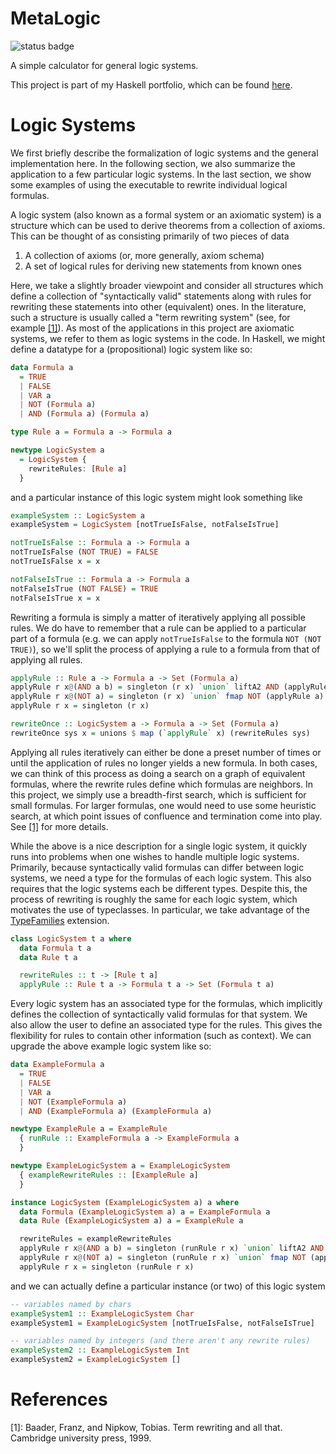 # MetaLogic
![status badge](https://github.com/gelijergensen/MetaLogic/actions/workflows/haskell.yml/badge.svg)

A simple calculator for general logic systems.

This project is part of my Haskell portfolio, which can be found [here](https://github.com/gelijergensen/Haskell-Portfolio).

# Logic Systems

We first briefly describe the formalization of logic systems and the general implementation here.
In the following section, we also summarize the application to a few particular logic systems.
In the last section, we show some examples of using the executable to rewrite individual logical formulas.

A logic system (also known as a formal system or an axiomatic system) is a structure which can be used to derive theorems from a collection of axioms.
This can be thought of as consisting primarily of two pieces of data
1. A collection of axioms (or, more generally, axiom schema)
2. A set of logical rules for deriving new statements from known ones

Here, we take a slightly broader viewpoint and consider all structures which define a collection of "syntactically valid" statements along with rules for rewriting these statements into other (equivalent) ones.
In the literature, such a structure is usually called a "term rewriting system" (see, for example [[1]](#References)).
As most of the applications in this project are axiomatic systems, we refer to them as logic systems in the code.
In Haskell, we might define a datatype for a (propositional) logic system like so:
```haskell
data Formula a
  = TRUE
  | FALSE
  | VAR a
  | NOT (Formula a)
  | AND (Formula a) (Formula a)

type Rule a = Formula a -> Formula a

newtype LogicSystem a
  = LogicSystem {
    rewriteRules: [Rule a]
  }
```
and a particular instance of this logic system might look something like
```haskell
exampleSystem :: LogicSystem a
exampleSystem = LogicSystem [notTrueIsFalse, notFalseIsTrue]

notTrueIsFalse :: Formula a -> Formula a
notTrueIsFalse (NOT TRUE) = FALSE
notTrueIsFalse x = x

notFalseIsTrue :: Formula a -> Formula a
notFalseIsTrue (NOT FALSE) = TRUE
notFalseIsTrue x = x
```
Rewriting a formula is simply a matter of iteratively applying all possible rules.
We do have to remember that a rule can be applied to a particular part of a formula (e.g. we can apply `notTrueIsFalse` to the formula `NOT (NOT TRUE)`), so we'll split the process of applying a rule to a formula from that of applying all rules.
```haskell
applyRule :: Rule a -> Formula a -> Set (Formula a)
applyRule r x@(AND a b) = singleton (r x) `union` liftA2 AND (applyRule a) (applyRule b)
applyRule r x@(NOT a) = singleton (r x) `union` fmap NOT (applyRule a)
applyRule r x = singleton (r x)

rewriteOnce :: LogicSystem a -> Formula a -> Set (Formula a)
rewriteOnce sys x = unions $ map (`applyRule` x) (rewriteRules sys)
```
Applying all rules iteratively can either be done a preset number of times or until the application of rules no longer yields a new formula.
In both cases, we can think of this process as doing a search on a graph of equivalent formulas, where the rewrite rules define which formulas are neighbors.
In this project, we simply use a breadth-first search, which is sufficient for small formulas.
For larger formulas, one would need to use some heuristic search, at which point issues of confluence and termination come into play.
See [[1]](#References) for more details.

While the above is a nice description for a single logic system, it quickly runs into problems when one wishes to handle multiple logic systems.
Primarily, because syntactically valid formulas can differ between logic systems, we need a type for the formulas of each logic system.
This also requires that the logic systems each be different types.
Despite this, the process of rewriting is roughly the same for each logic system, which motivates the use of typeclasses.
In particular, we take advantage of the [TypeFamilies](https://downloads.haskell.org/~ghc/latest/docs/html/users_guide/exts/type_families.html#) extension.
```haskell
class LogicSystem t a where
  data Formula t a
  data Rule t a 

  rewriteRules :: t -> [Rule t a]
  applyRule :: Rule t a -> Formula t a -> Set (Formula t a)
```
Every logic system has an associated type for the formulas, which implicitly defines the collection of syntactically valid formulas for that system.
We also allow the user to define an associated type for the rules.
This gives the flexibility for rules to contain other information (such as context).
We can upgrade the above example logic system like so:
```haskell
data ExampleFormula a 
  = TRUE
  | FALSE
  | VAR a
  | NOT (ExampleFormula a)
  | AND (ExampleFormula a) (ExampleFormula a)

newtype ExampleRule a = ExampleRule 
  { runRule :: ExampleFormula a -> ExampleFormula a
  }

newtype ExampleLogicSystem a = ExampleLogicSystem 
  { exampleRewriteRules :: [ExampleRule a]
  }

instance LogicSystem (ExampleLogicSystem a) a where
  data Formula (ExampleLogicSystem a) a = ExampleFormula a
  data Rule (ExampleLogicSystem a) a = ExampleRule a

  rewriteRules = exampleRewriteRules
  applyRule r x@(AND a b) = singleton (runRule r x) `union` liftA2 AND (applyRule a) (applyRule b)
  applyRule r x@(NOT a) = singleton (runRule r x) `union` fmap NOT (applyRule a)
  applyRule r x = singleton (runRule r x)
```
and we can actually define a particular instance (or two) of this logic system
```haskell
-- variables named by chars
exampleSystem1 :: ExampleLogicSystem Char
exampleSystem1 = ExampleLogicSystem [notTrueIsFalse, notFalseIsTrue]

-- variables named by integers (and there aren't any rewrite rules)
exampleSystem2 :: ExampleLogicSystem Int
exampleSystem2 = ExampleLogicSystem []
```

# References

[1]: Baader, Franz, and Nipkow, Tobias. Term rewriting and all that. Cambridge university press, 1999.
